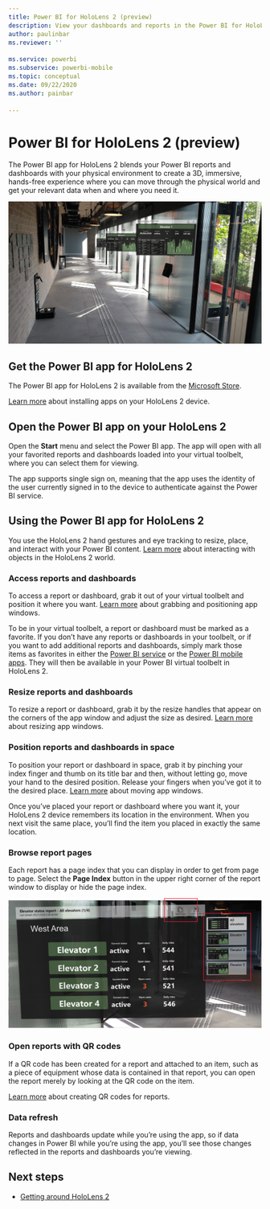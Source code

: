 ```yaml
---
title: Power BI for HoloLens 2 (preview)
description: View your dashboards and reports in the Power BI for HoloLens 2 app.
author: paulinbar
ms.reviewer: ''

ms.service: powerbi
ms.subservice: powerbi-mobile
ms.topic: conceptual
ms.date: 09/22/2020
ms.author: painbar

---
```

# Power BI for HoloLens 2 (preview)
The Power BI app for HoloLens 2 blends your Power BI reports and dashboards with your physical environment to create a 3D, immersive, hands-free experience where you can move through the physical world and get your relevant data when and where you need it.

![Image from HoloLens 2 showing floating Power B I reports.](media/mobile-hololens2-app/power-bi-hololens2-floating-reports.png)

## Get the Power BI app for HoloLens 2 

The Power BI app for HoloLens 2 is available from the [Microsoft Store](https://go.microsoft.com/fwlink/?linkid=526478).

[Learn more](/hololens/holographic-store-apps) about installing apps on your HoloLens 2 device.

## Open the Power BI app on your HoloLens 2

Open the **Start** menu and select the Power BI app. The app will open with all your favorited reports and dashboards loaded into your virtual toolbelt, where you can select them for viewing.

The app supports single sign on, meaning that the app uses the identity of the user currently signed in to the device to authenticate against the Power BI service.

## Using the Power BI app for HoloLens 2

You use the HoloLens 2 hand gestures and eye tracking to resize, place, and interact with your Power BI content. [Learn more](/hololens/hololens2-basic-usage) about interacting with objects in the HoloLens 2 world.

### Access reports and dashboards

To access a report or dashboard, grab it out of your virtual toolbelt and position it where you want. [Learn more](/hololens/hololens2-basic-usage#moving-holograms) about grabbing and positioning app windows.

To be in your virtual toolbelt, a report or dashboard must be marked as a favorite. If you don’t have any reports or dashboards in your toolbelt, or if you want to add additional reports and dashboards, simply mark those items as favorites in either the [Power BI service](../end-user-favorite.md) or the [Power BI mobile apps](mobile-apps-favorites.md). They will then be available in your Power BI virtual toolbelt in HoloLens 2.

### Resize reports and dashboards

To resize a report or dashboard, grab it by the resize handles that appear on the corners of the app window and adjust the size as desired. [Learn more](/hololens/hololens2-basic-usage#resizing-holograms) about resizing app windows.

### Position reports and dashboards in space

To position your report or dashboard in space, grab it by pinching your index finger and thumb on its title bar and then, without letting go, move your hand to the desired position. Release your fingers when you’ve got it to the desired place. [Learn more](/hololens/hololens2-basic-usage#moving-holograms) about moving app windows.

Once you’ve placed your report or dashboard where you want it, your HoloLens 2 device remembers its location in the environment. When you next visit the same place, you’ll find the item you placed in exactly the same location.

### Browse report pages

Each report has a page index that you can display in order to get from page to page. Select the **Page Index** button in the upper right corner of the report window to display or hide the page index.

![Image showing report page index in Power B I for HoloLens 2](media/mobile-hololens2-app/power-bi-hololens2-browse-report-pages.png)

### Open reports with QR codes

If a QR code has been created for a report and attached to an item, such as a piece of equipment whose data is contained in that report, you can open the report merely by looking at the QR code on the item.

[Learn more](../../create-reports/service-create-qr-code-for-report.md) about creating QR codes for reports.

### Data refresh

Reports and dashboards update while you’re using the app, so if data changes in Power BI while you’re using the app, you’ll see those changes reflected in the reports and dashboards you’re viewing.

## Next steps

* [Getting around HoloLens 2](/hololens/hololens2-basic-usage)